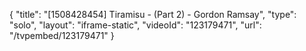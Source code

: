 {
    "title": "[1508428454] Tiramisu - (Part 2) - Gordon Ramsay",
    "type": "solo",
    "layout": "iframe-static",
    "videoId": "123179471",
    "url": "\/tvpembed\/123179471"
}